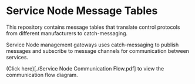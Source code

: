 # Service Node Message Tables

This repository contains message tables that translate control protocols from different manufacturers to catch-messaging.

Service Node management gateways uses catch-messaging to publish messages and subscribe to message channels for communication between services.

(Click here)[./Service Node Communication Flow.pdf] to view the communication flow diagram.

